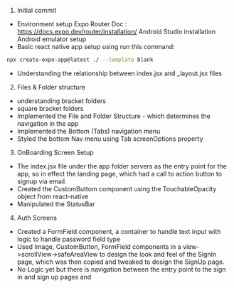 1. Initial commit
- Environment setup
    Expo Router Doc : https://docs.expo.dev/router/installation/
    Android Studio installation
    Android emulator setup
-   Basic react native app setup using
    run this command:
```bash
npx create-expo-app@latest ./ --template blank
```
- Understanding the relationship between index.jsx and _layout.jsx files

2. Files & Folder structure 
- understanding bracket folders
- square bracket folders
- Implemented the File and Folder Structure - which determines the navigation in the app
- Implemented the Bottom (Tabs) navigation menu
- Styled the bottom Nav menu using Tab screenOptions property

3. OnBoarding Screen Setup
- The index.jsx file under the app folder servers as the entry point for the app, so in effect the landing page, which had a call to action button to signup via email.
- Created the CustomButtom component using the TouchableOpacity object from react-native
- Manipulated the StatusBar 

4. Auth Screens
- Created a FormField component, a container to handle text input with logic to handle password field type
- Used Image, CustomButton, FormField components in a view->scrollView->safeAreaView to design the look and feel of the SignIn page, which was then copied and tweaked to design the SignUp page.
- No Logic yet but there is navigation between the entry point to the sign in and sign up pages and
